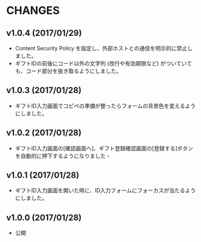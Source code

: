 CHANGES
=======

## v1.0.4 (2017/01/29)
- Content Security Policy を設定し、外部ホストとの通信を明示的に禁止しました。
- ギフトIDの前後にコード以外の文字列 (改行や有効期限など) がついていても、コード部分を抜き取るようにしました。

## v1.0.3 (2017/01/28)
- ギフトID入力画面でコピペの準備が整ったらフォームの背景色を変えるようにしました。

## v1.0.2 (2017/01/28)
- ギフトID入力画面の[確認画面へ]、ギフト登録確認画面の[登録する]ボタンを自動的に押下するようになりました・

## v1.0.1 (2017/01/28)
- ギフトID入力画面を開いた時に、ID入力フォームにフォーカスが当たるようにしました。

## v1.0.0 (2017/01/28)
- 公開

